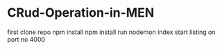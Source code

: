 # CRud-Operation-in-MEN
first clone repo
npm install
npm install
run nodemon index
    start listing on port no 4000
